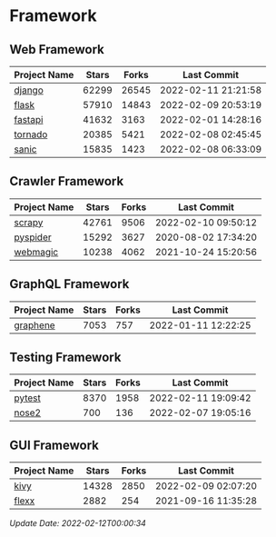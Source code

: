 # Framework

## Web Framework
| Project Name | Stars | Forks | Last Commit |
| ------------ | ----- | ----- | ----------- |
| [django](https://github.com/django/django) | 62299 | 26545 | 2022-02-11 21:21:58 |
| [flask](https://github.com/pallets/flask) | 57910 | 14843 | 2022-02-09 20:53:19 |
| [fastapi](https://github.com/tiangolo/fastapi) | 41632 | 3163 | 2022-02-01 14:28:16 |
| [tornado](https://github.com/tornadoweb/tornado) | 20385 | 5421 | 2022-02-08 02:45:45 |
| [sanic](https://github.com/sanic-org/sanic) | 15835 | 1423 | 2022-02-08 06:33:09 |

## Crawler Framework
| Project Name | Stars | Forks | Last Commit |
| ------------ | ----- | ----- | ----------- |
| [scrapy](https://github.com/scrapy/scrapy) | 42761 | 9506 | 2022-02-10 09:50:12 |
| [pyspider](https://github.com/binux/pyspider) | 15292 | 3627 | 2020-08-02 17:34:20 |
| [webmagic](https://github.com/code4craft/webmagic) | 10238 | 4062 | 2021-10-24 15:20:56 |

## GraphQL Framework
| Project Name | Stars | Forks | Last Commit |
| ------------ | ----- | ----- | ----------- |
| [graphene](https://github.com/graphql-python/graphene) | 7053 | 757 | 2022-01-11 12:22:25 |

## Testing Framework
| Project Name | Stars | Forks | Last Commit |
| ------------ | ----- | ----- | ----------- |
| [pytest](https://github.com/pytest-dev/pytest) | 8370 | 1958 | 2022-02-11 19:09:42 |
| [nose2](https://github.com/nose-devs/nose2) | 700 | 136 | 2022-02-07 19:05:16 |

## GUI Framework
| Project Name | Stars | Forks | Last Commit |
| ------------ | ----- | ----- | ----------- |
| [kivy](https://github.com/kivy/kivy) | 14328 | 2850 | 2022-02-09 02:07:20 |
| [flexx](https://github.com/flexxui/flexx) | 2882 | 254 | 2021-09-16 11:35:28 |

*Update Date: 2022-02-12T00:00:34*